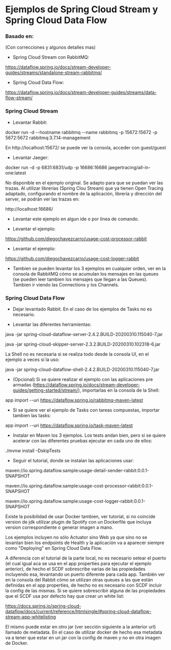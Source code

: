 # Ejemplos de Spring Cloud Stream y Spring Cloud Data Flow

### Basado en:

(Con correcciones y algunos detalles mas)

* Spring Cloud Stream con RabbitMQ:

https://dataflow.spring.io/docs/stream-developer-guides/streams/standalone-stream-rabbitmq/ 

* Spring Cloud Data Flow:

https://dataflow.spring.io/docs/stream-developer-guides/streams/data-flow-stream/

### Spring Cloud Stream

* Levantar Rabbit:

docker run -d --hostname rabbitmq --name rabbitmq -p 15672:15672 -p 5672:5672 rabbitmq:3.7.14-management

En http://localhost:15672/ se puede ver la consola, acceder con guest/guest

* Levantar Jaeger:

docker run -d -p 6831:6831/udp -p 16686:16686 jaegertracing/all-in-one:latest

 No disponible en el ejemplo original. Se adapto para que se puedan ver las trazas.
Al utilizar librerías (Spring Clou Stream) que ya tienen Open Tracing adaptado, configurando
el nombre de la aplicación, librería y dirección del server, se podrán ver las trazas en:

http://localhost:16686/

* Levantar este ejemplo en algun ide o por linea de comando.

* Levantar el ejemplo:

https://github.com/diegochavezcarro/usage-cost-processor-rabbit

* Levantar el ejemplo:

https://github.com/diegochavezcarro/usage-cost-logger-rabbit

* Tambien se pueden levantar los 3 ejemplos en cualquier orden, ver en la consola de RabbitMQ 
cómo se acumulan los mensajes en las queues (se pueden leer tambien los mensajes que llegan
a las Queues). Tambien ir viendo las Connections y los Channels.

### Spring Cloud Data Flow

* Dejar levantado Rabbit. En el caso de los ejemplos de Tasks no es necesario.

* Levantar las diferentes herramientas:

java -jar spring-cloud-dataflow-server-2.4.2.BUILD-20200310.115040-7.jar

java -jar spring-cloud-skipper-server-2.3.2.BUILD-20200310.102318-6.jar

La Shell no es necesaria si se realiza todo desde la consola UI, en el ejemplo a veces sí
la uso:

java -jar spring-cloud-dataflow-shell-2.4.2.BUILD-20200310.115040-7.jar

* (Opcional) Si se quiere realizar el ejemplo con las aplicaciones pre armadas 
(https://dataflow.spring.io/docs/stream-developer-guides/getting-started/stream/), 
importarlas en la consola de la Shell:

app import --uri https://dataflow.spring.io/rabbitmq-maven-latest

* Si se quiere ver el ejemplo de Tasks con tareas compuestas, importar tambien las tasks:

app import --uri https://dataflow.spring.io/task-maven-latest

* Instalar en Maven los 3 ejemplos. Los tests andan bien, pero si se quiere acelerar 
con las diferentes pruebas ejecutar en cada uno de ellos:

./mvnw install -DskipTests

* Seguir el tutorial, donde se instalan las aplicaciones usar:

maven://io.spring.dataflow.sample:usage-detail-sender-rabbit:0.0.1-SNAPSHOT

maven://io.spring.dataflow.sample:usage-cost-processor-rabbit:0.0.1-SNAPSHOT

maven://io.spring.dataflow.sample:usage-cost-logger-rabbit:0.0.1-SNAPSHOT

Existe la posibilidad de usar Docker tambien, ver tutorial, si no coincide version de jdk
utilizar plugin de Spotify con un Dockerfile que incluya version correspondiente o generar
imagen a mano.

Los ejemplos incluyen no sólo Actuator sino Web ya que sino no se levantan bien los endpoints
de Health y la aplicación va a aparecer siempre como "Deploying" en Spring Cloud Data Flow.

A diferencia con el tutorial de la parte local, no es necesario setear el puerto (el cual igual
aca se usa en el app properties para ejecutar el ejemplo anterior),
de hecho el SCDF sobrescribe varias de las propiedades incluyendo esa, levantando un puerto
diferente para cada app. También ver en la consola del Rabbit cómo se utilizan otras 
queues a las que están definidas en el app properties, de hecho no es necesario con SCDF
incluir la config de las mismas.
Si se quiere sobrescribir alguna de las propiedades que el SCDF usa por defecto
hay que crear un white list:

https://docs.spring.io/spring-cloud-dataflow/docs/current/reference/htmlsingle/#spring-cloud-dataflow-stream-app-whitelisting

El mismo puede estar en otro jar (ver sección siguiente a la anterior url) llamado de metadata. En el caso de utilizar docker 
de hecho esa metadata va a tener que estar en un jar con la config de maven y no en otra 
imagen de Docker.
